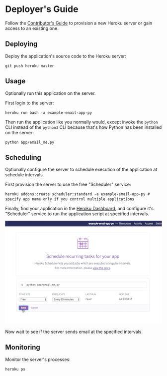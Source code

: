 # Deployer's Guide

Follow the [Contributor's Guide](CONTRIBUTING.md) to provision a new Heroku server or gain access to an existing one.

## Deploying

Deploy the application's source code to the Heroku server:

```shell
git push heroku master
```

## Usage

Optionally run this application on the server.

First login to the server:

```shell
heroku run bash -a example-email-app-py
```

Then run the application like you normally would, except invoke the `python` CLI instead of the `python3` CLI because that's how Python has been installed on the server:

```shell
python app/email_me.py
```

## Scheduling

Optionally configure the server to schedule execution of the application at schedule intervals.

First provision the server to use the free "Scheduler" service:

```shell
heroku addons:create scheduler:standard -a example-email-app-py # specify app name only if you control multiple applications
```

Finally, find your application in the [Heroku Dashboard](https://dashboard.heroku.com/apps/), and configure it's "Scheduler" service to run the application script at specified intervals.

![a screenshot of scheduling the script to run at ten minute intervals](scheduling.png)

Now wait to see if the server sends email at the specified intervals.

## Monitoring

Monitor the server's processes:

```shell
heroku ps
```
